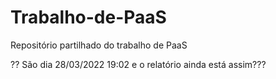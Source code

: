 # Trabalho-de-PaaS
Repositório partilhado do trabalho de PaaS


?? São dia 28/03/2022 19:02  e o relatório ainda está assim???
